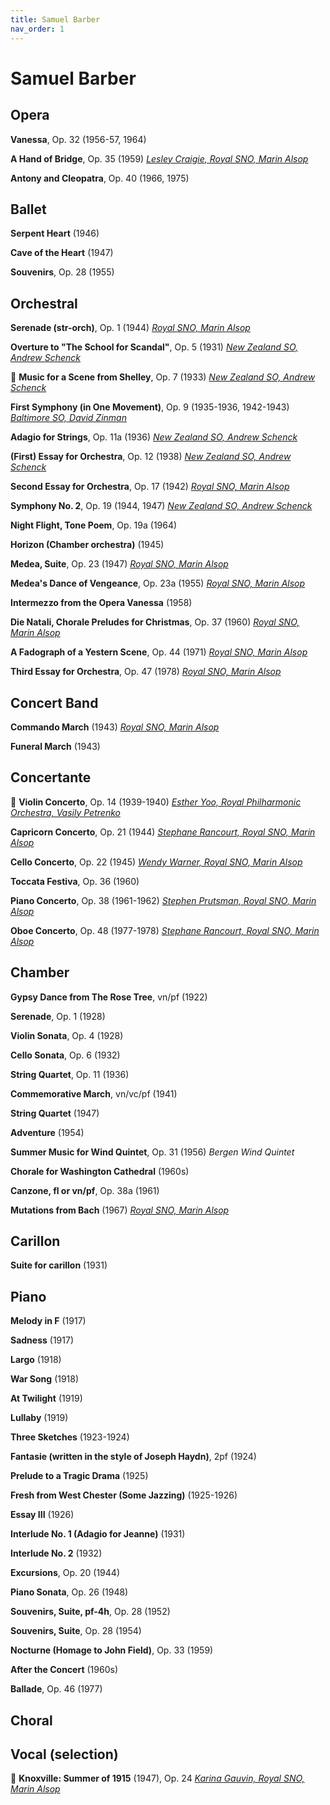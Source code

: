 ```yaml
---
title: Samuel Barber
nav_order: 1
---
```


# Samuel Barber

## Opera

**Vanessa**, Op. 32 (1956-57, 1964)

**A Hand of Bridge**, Op. 35 (1959) [*Lesley Craigie, Royal SNO, Marin Alsop*](https://tidal.com/browse/track/55841797)

**Antony and Cleopatra**, Op. 40 (1966, 1975) 

## Ballet

**Serpent Heart** (1946)

**Cave of the Heart** (1947)

**Souvenirs**, Op. 28 (1955) 

## Orchestral

**Serenade (str-orch)**, Op. 1 (1944) [*Royal SNO, Marin Alsop*](https://tidal.com/browse/track/12017674)

**Overture to "The School for Scandal"**, Op. 5 (1931) [*New Zealand SO, Andrew Schenck*](https://tidal.com/album/313229002)

💎 **Music for a Scene from Shelley**, Op. 7 (1933) [*New Zealand SO, Andrew Schenck*](https://tidal.com/album/313229002)

**First Symphony (in One Movement)**, Op. 9 (1935-1936, 1942-1943) [*Baltimore SO, David Zinman*](https://tidal.com/browse/track/4358823)

**Adagio for Strings**, Op. 11a (1936) [*New Zealand SO, Andrew Schenck*](https://tidal.com/album/313229002)

**(First) Essay for Orchestra**, Op. 12 (1938) [*New Zealand SO, Andrew Schenck*](https://tidal.com/album/313229002)

**Second Essay for Orchestra**, Op. 17 (1942) [*Royal SNO, Marin Alsop*](https://tidal.com/browse/track/284715592)

**Symphony No. 2**, Op. 19 (1944, 1947) [*New Zealand SO, Andrew Schenck*](https://tidal.com/album/313229002)

**Night Flight, Tone Poem**, Op. 19a (1964)

**Horizon (Chamber orchestra)** (1945) 

**Medea, Suite**, Op. 23 (1947) [*Royal SNO, Marin Alsop*](https://tidal.com/browse/track/12020006)

**Medea's Dance of Vengeance**, Op. 23a (1955) [*Royal SNO, Marin Alsop*](https://tidal.com/browse/track/12020251)

**Intermezzo from the Opera Vanessa** (1958)	

**Die Natali, Chorale Preludes for Christmas**, Op. 37 (1960) [*Royal SNO, Marin Alsop*](https://tidal.com/browse/track/12020247)

**A Fadograph of a Yestern Scene**, Op. 44 (1971) [*Royal SNO, Marin Alsop*](https://tidal.com/browse/track/55841797)

**Third Essay for Orchestra**, Op. 47 (1978) [*Royal SNO, Marin Alsop*](https://tidal.com/browse/track/284715592)

## Concert Band

**Commando March** (1943) [*Royal SNO, Marin Alsop*](https://tidal.com/browse/track/284715592)

**Funeral March** (1943) 

## Concertante

💎 **Violin Concerto**, Op. 14 (1939-1940) [*Esther Yoo, Royal Philharmonic Orchestra, Vasily Petrenko*](https://tidal.com/browse/track/272245795?u)

**Capricorn Concerto**, Op. 21 (1944) [*Stephane Rancourt, Royal SNO, Marin Alsop*](https://tidal.com/browse/track/55841797)

**Cello Concerto**, Op. 22 (1945) [*Wendy Warner, Royal SNO, Marin Alsop*](https://tidal.com/browse/track/12020006)

**Toccata Festiva**, Op. 36  (1960)

**Piano Concerto**, Op. 38 (1961-1962) [*Stephen Prutsman, Royal SNO, Marin Alsop*](https://tidal.com/browse/track/12020247)

**Oboe Concerto**, Op. 48 (1977-1978) [*Stephane Rancourt, Royal SNO, Marin Alsop*](https://tidal.com/browse/track/55841803)

## Chamber

**Gypsy Dance from The Rose Tree**, vn/pf (1922) 

**Serenade**, Op. 1 (1928) 

**Violin Sonata**, Op. 4 (1928) 

**Cello Sonata**, Op. 6 (1932) 

**String Quartet**, Op. 11 (1936) 

**Commemorative March**, vn/vc/pf (1941) 

**String Quartet** (1947) 

**Adventure** (1954) 

**Summer Music for Wind Quintet**, Op. 31 (1956) *Bergen Wind Quintet*

**Chorale for Washington Cathedral** (1960s) 

**Canzone, fl or vn/pf**, Op. 38a (1961) 

**Mutations from Bach** (1967) [*Royal SNO, Marin Alsop*](https://tidal.com/browse/track/284715592)

## Carillon

**Suite for carillon** (1931) 

## Piano

**Melody in F** (1917) 

**Sadness** (1917) 

**Largo** (1918) 

**War Song** (1918) 

**At Twilight** (1919) 

**Lullaby** (1919) 

**Three Sketches** (1923-1924) 

**Fantasie (written in the style of Joseph Haydn)**, 2pf (1924) 

**Prelude to a Tragic Drama** (1925) 

**Fresh from West Chester (Some Jazzing)** (1925-1926) 

**Essay III** (1926) 

**Interlude No. 1 (Adagio for Jeanne)** (1931) 

**Interlude No. 2** (1932) 

**Excursions**, Op. 20 (1944) 

**Piano Sonata**, Op. 26 (1948) 

**Souvenirs, Suite, pf-4h**, Op. 28 (1952) 

**Souvenirs, Suite**, Op. 28 (1954) 

**Nocturne (Homage to John Field)**, Op. 33 (1959) 

**After the Concert** (1960s) 

**Ballade**, Op. 46 (1977) 

## Choral

## Vocal (selection)

💎 **Knoxville: Summer of 1915** (1947), Op. 24 [*Karina Gauvin, Royal SNO, Marin Alsop*](https://tidal.com/browse/track/284715592)

